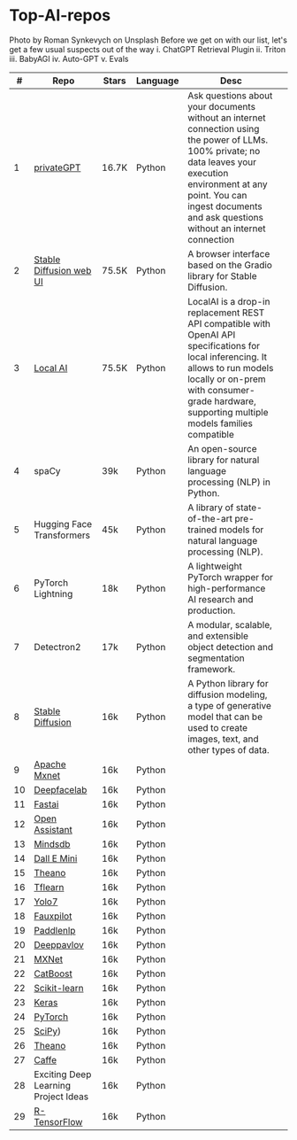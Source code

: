 # Top-AI-repos

Photo by Roman Synkevych on Unsplash
Before we get on with our list, let's get a few usual suspects out of the way
i. ChatGPT Retrieval Plugin
ii. Triton
iii. BabyAGI
iv. Auto-GPT
v. Evals


|#|  Repo  | Stars  |  Language |  Desc |   |
|---|---|---|---|---|---|
|1|[privateGPT](https://github.com/imartinez/privateGPT)|16.7K|   Python |  Ask questions about your documents without an internet connection using the power of LLMs. 100% private; no data leaves your execution environment at any point. You can ingest documents and ask questions without an internet connection |   |
|2|[Stable Diffusion web UI](https://github.com/AUTOMATIC1111/stable-diffusion-webui#stable-diffusion-web-ui)|75.5K| Python   |  A browser interface based on the Gradio library for Stable Diffusion. |   |
|3|[Local AI](https://github.com/go-skynet/local-ai)|75.5K|   Python |  LocalAI is a drop-in replacement REST API compatible with OpenAI API specifications for local inferencing. It allows to run models locally or on-prem with consumer-grade hardware, supporting multiple models families compatible |   |
|4|	spaCy	| 39k		| Python		| An open-source library for natural language processing (NLP) in Python.	|
|5| Hugging Face Transformers	| 45k	| Python	| A library of state-of-the-art pre-trained models for natural language processing (NLP).| 
|6| PyTorch Lightning	| 18k	| Python	| A lightweight PyTorch wrapper for high-performance AI research and production.| 
|7| Detectron2	| 17k	| Python	| A modular, scalable, and extensible object detection and segmentation framework.| 
|8| [Stable Diffusion](https://github.com/CompVis/stable-diffusion)	| 16k	| Python	| A Python library for diffusion modeling, a type of generative model that can be used to create images, text, and other types of data.| 
|9| [Apache Mxnet](https://github.com/apache/mxnet)	| 16k	| Python	| | 
|10| [Deepfacelab](https://github.com/iperov/DeepFaceLab)	| 16k	| Python	| | 
|11| [Fastai](https://github.com/fastai)	| 16k	| Python	| | 
|12| [Open Assistant](https://github.com/LAION-AI/Open-Assistant)	| 16k	| Python	| | 
|13| [Mindsdb](https://github.com/mindsdb/mindsdb)	| 16k	| Python	| | 
|14| [Dall E Mini](https://github.com/borisdayma/dalle-mini)	| 16k	| Python	| | 
|15| [Theano](https://github.com/Theano/Theano)	| 16k	| Python	| | 
|16| [Tflearn](https://github.com/tflearn/tflearn)	| 16k	| Python	| | 
|17| [Yolo7](https://github.com/WongKinYiu/yolov7)	| 16k	| Python	| | 
|18| [Fauxpilot](https://github.com/fauxpilot/fauxpilot)	| 16k	| Python	| | 
|19| [Paddlenlp](https://github.com/PaddlePaddle/PaddleNLP)	| 16k	| Python	| | 
|20| [Deeppavlov](https://github.com/deeppavlov/DeepPavlov)	| 16k	| Python	| | 
|21| [MXNet](https://github.com/apache/mxnet)	| 16k	| Python	| | 
|22| [CatBoost](https://github.com/catboost/catboost)	| 16k	| Python	| | 
|22| [Scikit-learn](https://github.com/scikit-learn/scikit-learn)	| 16k	| Python	| | 
|23| [Keras](https://github.com/keras-team/keras)	| 16k	| Python	| | 
|24| [PyTorch](https://github.com/pytorch/pytorch)	| 16k	| Python	| | 
|25| [SciPy](https://github.com/scipy/scipy))	| 16k	| Python	| | 
|26| [Theano](https://github.com/Theano/)	| 16k	| Python	| | 
|27| [Caffe](https://github.com/BVLC/caffe)	| 16k	| Python	| | 
|28| Exciting Deep Learning Project Ideas	| 16k	| Python	| | 
|29| [R-TensorFlow](https://github.com/rstudio/tensorflow)	| 16k	| Python	| | 


